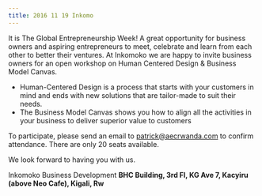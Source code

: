 ```yaml
---
title: 2016 11 19 Inkomo
---
```


It is The Global Entrepreneurship Week! A great opportunity for business owners and aspiring entrepreneurs to meet, celebrate and learn from each other to better their ventures.
At Inkomoko we are happy to invite business owners for an open workshop on Human Centered Design & Business Model Canvas.
- Human-Centered Design is a process that starts with your customers in mind and ends with new solutions that are tailor-made to suit their needs.
- The Business Model Canvas shows you how to align all the activities in your business to deliver superior value to customers

To participate, please send an email to patrick@aecrwanda.com to confirm attendance. There are only 20 seats available.

We look forward to having you with us.


Inkomoko Business Development
<strong>BHC Building, 3rd Fl, KG Ave 7, Kacyiru (above Neo Cafe), Kigali, Rw</strong>
